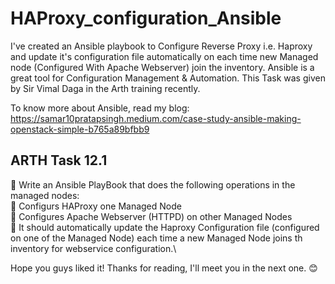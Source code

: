 # HAProxy_configuration_Ansible

I've created an Ansible playbook to Configure Reverse Proxy i.e. Haproxy and update it's configuration file automatically on each time new Managed node (Configured With Apache Webserver) join the inventory. Ansible is a great tool for Configuration Management & Automation. This Task was given by Sir Vimal Daga in the Arth training recently.

To know more about Ansible, read my blog:\
https://samar10pratapsingh.medium.com/case-study-ansible-making-openstack-simple-b765a89bfbb9

## ARTH Task 12.1
🔰 Write an Ansible PlayBook that does the following operations in the managed nodes:\
🔹 Configurs HAProxy one Managed Node\
🔹 Configures Apache Webserver (HTTPD) on other Managed Nodes\
🔹 It should automatically update the Haproxy Configuration file (configured on one of the Managed Node) each time a new Managed Node joins th inventory for webservice configuration.\

Hope you guys liked it! Thanks for reading, I'll meet you in the next one. 😊
